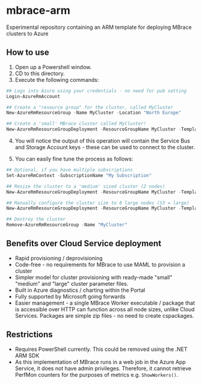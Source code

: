 # mbrace-arm
Experimental repository containing an ARM template for deploying MBrace clusters to Azure

## How to use
1. Open up a Powershell window.
2. CD to this directory.
3. Execute the following commands:

```powershell
## Logs into Azure using your credentials - no need for pub setting 
Login-AzureRmAccount

## Create a "resource group" for the cluster, called MyCluster
New-AzureRmResourceGroup -Name MyCluster -Location "North Europe"

## Create a 'small' MBrace cluster called MyCluster!
New-AzureRmResourceGroupDeployment -ResourceGroupName MyCluster -TemplateFile .\azuredeploy.json -TemplateParameterFile "small-cluster.json"
```

4. You will notice the output of this operation will contain the Service Bus and Storage Account keys - these can be used to connect to the cluster.

5. You can easily fine tune the process as follows:

```powershell
## Optional, if you have multiple subscriptions
Set-AzureRmContext -SubscriptionName "My Subscription"

## Resize the cluster to a 'medium' sized cluster (2 nodes)
New-AzureRmResourceGroupDeployment -ResourceGroupName MyCluster -TemplateFile .\azuredeploy.json -TemplateParameterFile "medium-cluster.json"

## Manually configure the cluster size to 8 large nodes (S3 = large)
New-AzureRmResourceGroupDeployment -ResourceGroupName MyCluster -TemplateFile .\azuredeploy.json -clusterSize 8 -nodeSize "S3"

## Destroy the cluster
Remove-AzureRmResourceGroup -Name "MyCluster"
```

## Benefits over Cloud Service deployment
* Rapid provisioning / deprovisioning
* Code-free - no requirements for MBrace to use MAML to provision a cluster
* Simpler model for cluster provisioning with ready-made "small" "medium" and "large" cluster parameter files.
* Built in Azure diagnostics / charting within the Portal
* Fully supported by Microsoft going forwards
* Easier management - a single MBrace Worker executable / package that is accessible over HTTP can function across
all node sizes, unlike Cloud Services. Packages are simple zip files - no need to create cspackages.

## Restrictions
* Requires PowerShell currently. This could be removed using the .NET ARM SDK
* As this implementation of MBrace runs in a web job in the Azure App Service, it does not have admin privileges. Therefore, it cannot retrieve PerfMon
counters for the purposes of metrics e.g. ``ShowWorkers()``.
